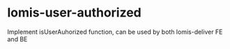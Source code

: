 # lomis-user-authorized

Implement isUserAuhorized function, can be used by both lomis-deliver FE and BE
